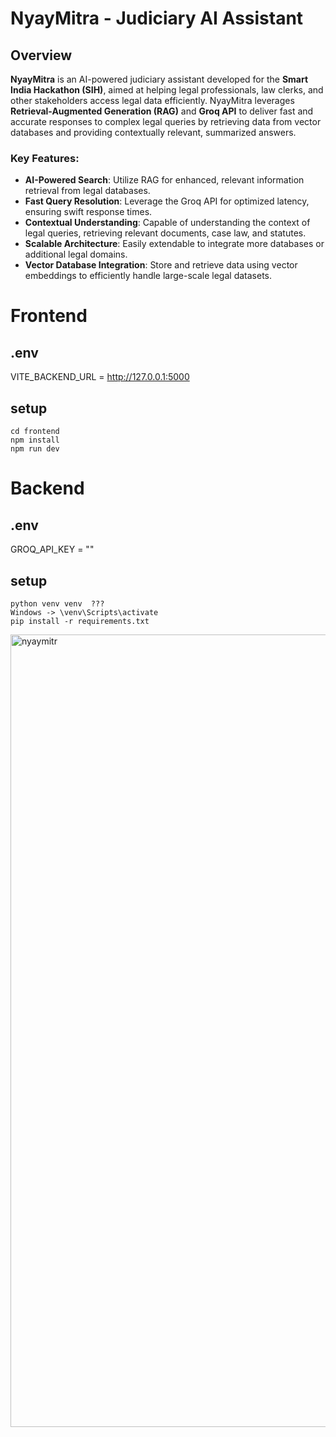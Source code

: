 # NyayMitra - Judiciary AI Assistant

## Overview

**NyayMitra** is an AI-powered judiciary assistant developed for the **Smart India Hackathon (SIH)**, aimed at helping legal professionals, law clerks, and other stakeholders access legal data efficiently. NyayMitra leverages **Retrieval-Augmented Generation (RAG)** and **Groq API** to deliver fast and accurate responses to complex legal queries by retrieving data from vector databases and providing contextually relevant, summarized answers.

### Key Features:
- **AI-Powered Search**: Utilize RAG for enhanced, relevant information retrieval from legal databases.
- **Fast Query Resolution**: Leverage the Groq API for optimized latency, ensuring swift response times.
- **Contextual Understanding**: Capable of understanding the context of legal queries, retrieving relevant documents, case law, and statutes.
- **Scalable Architecture**: Easily extendable to integrate more databases or additional legal domains.
- **Vector Database Integration**: Store and retrieve data using vector embeddings to efficiently handle large-scale legal datasets.
  

# Frontend 

## .env
VITE_BACKEND_URL = http://127.0.0.1:5000

## setup
```
cd frontend
npm install
npm run dev
```



# Backend 

## .env
GROQ_API_KEY = ""

## setup
```
python venv venv  ???
Windows -> \venv\Scripts\activate
pip install -r requirements.txt
```
<img width="1268" alt="nyaymitr" src="https://github.com/user-attachments/assets/08021602-9ee9-4f3f-8844-364ebcecbfec">









